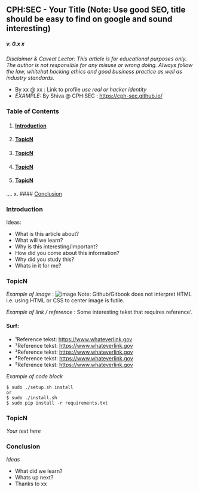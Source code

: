 ## CPH:SEC - Your Title (Note: Use good SEO, title should be easy to find on google and sound interesting)
##### v. 0.x x

_Disclaimer & Caveat Lector: This article is for educational purposes only. The author is not responsible for any misuse or wrong doing. Always follow the law, whitehat hacking ethics and good business practice as well as industry standards._

+ By xx @ xx : Link to profile _use real or hacker identity_
+ _EXAMPLE:_ By Shiva @ CPH:SEC : https://cph-sec.github.io/



### **Table of Contents**

1. #### [Introduction](#Introduction)
2. #### [TopicN](#TopicN)
3. #### [TopicN](#TopicN)
4. #### [TopicN](#TopicN)
5. #### [TopicN](#TopicN)
....
x. #### [Conclusion](#Conclusion)



### <a id="Introduction"></a>Introduction

 Ideas: 
+ What is this article about? 
+ What will we learn? 
+ Why is this interesting/important? 
+ How did you come about this information? 
+ Why did you study this? 
+ Whats in it for me?


### <a id="TopicN"></a>TopicN


_Example of image_ : ![image](imagename.png)
Note: Github/Gitbook does not interpret HTML i.e. using HTML or CSS to center image is futile.

_Example of link / reference_ : Some interesting tekst that requires reference'.



#### Surf:
+ ¹Reference tekst: https://www.whateverlink.gov
+ ²Reference tekst: https://www.whateverlink.gov
+ ³Reference tekst: https://www.whateverlink.gov
+ ⁴Reference tekst: https://www.whateverlink.gov
+ ⁵Reference tekst: https://www.whateverlink.gov

_Example of code block_
```
$ sudo ./setup.sh install
or
$ sudo ./install.sh
$ sudo pip install -r requirements.txt
```

### <a id="TopicN"></a>TopicN

_Your text here_


### <a id="Conclusion"></a>Conclusion

_Ideas_
+ What did we learn?
+ Whats up next?
+ Thanks to xx 